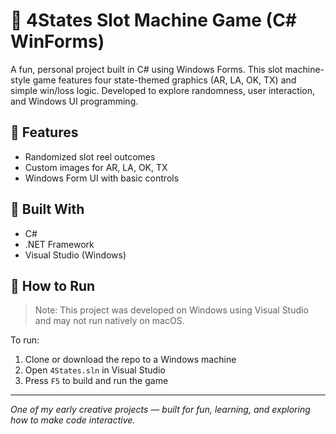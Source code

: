 # 🎰 4States Slot Machine Game (C# WinForms)

A fun, personal project built in C# using Windows Forms. This slot machine-style game features four state-themed graphics (AR, LA, OK, TX) and simple win/loss logic. Developed to explore randomness, user interaction, and Windows UI programming.

## 🔧 Features
- Randomized slot reel outcomes
- Custom images for AR, LA, OK, TX
- Windows Form UI with basic controls

## 🚀 Built With
- C#
- .NET Framework
- Visual Studio (Windows)

## 📂 How to Run
> Note: This project was developed on Windows using Visual Studio and may not run natively on macOS.

To run:
1. Clone or download the repo to a Windows machine
2. Open `4States.sln` in Visual Studio
3. Press `F5` to build and run the game

---

*One of my early creative projects — built for fun, learning, and exploring how to make code interactive.*
